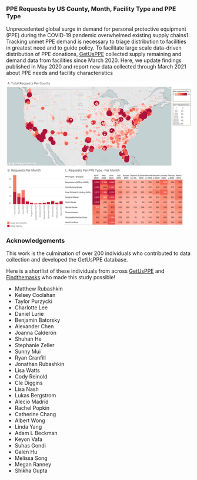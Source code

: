 ### PPE Requests by US County, Month, Facility Type and PPE Type
Unprecedented global surge in demand for personal protective equipment (PPE) during the COVID-19 pandemic overwhelmed existing supply chains1. Tracking unmet PPE demand is necessary to triage distribution to facilities in greatest need and to guide policy. To facilitate  large scale data-driven distribution of PPE donations, [GetUsPPE](https://getusppe.org/) collected supply remaining and demand data from facilities since March 2020. Here, we update findings published in May 2020 and report new data collected through March 2021 about PPE needs and facility characteristics

![alt text](https://github.com/GetUsPPE/ppe_needs_retrospective/raw/master/images/PPE_Requests.png "PPE requests by US County, Month, Facility Type and PPE Type")

### Acknowledgements
This work is the culmination of over 200 individuals who contributed to data collection and developed the GetUsPPE database. 

Here is a shortlist of these individuals from across [GetUsPPE](https://getusppe.org/) and [Findthemasks](https://findthemasks.com/) who made this study possible!
- Matthew Rubashkin 
- Kelsey Coolahan
- Taylor Purzycki
- Charlotte Lee
- Daniel Lurie 
- Benjamin Batorsky
- Alexander Chen 
- Joanna Calderón
- Shuhan He
- Stephanie Zeller
- Sunny Mui
- Ryan Cranfill
- Jonathan Rubashkin
- Lisa Watts
- Cody Reinold
- Cle Diggins
- Lisa Nash
- Lukas Bergstrom
- Alecio Madrid
- Rachel Popkin
- Catherine Chang
- Albert Wong
- Linda Yang
- Adam L Beckman
- Keyon Vafa
- Suhas Gondi
- Galen Hu
- Melissa Song
- Megan Ranney
- Shikha Gupta

